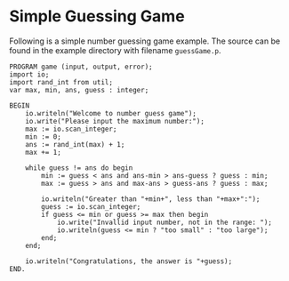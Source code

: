 # Simple Guessing Game
Following is a simple number guessing game example. The source can be found in the example directory with filename `guessGame.p`.

```
PROGRAM game (input, output, error);
import io;
import rand_int from util;
var max, min, ans, guess : integer;

BEGIN
    io.writeln("Welcome to number guess game");
    io.write("Please input the maximum number:");
    max := io.scan_integer;
    min := 0;
    ans := rand_int(max) + 1;
    max += 1;

    while guess != ans do begin
        min := guess < ans and ans-min > ans-guess ? guess : min;
        max := guess > ans and max-ans > guess-ans ? guess : max;

        io.writeln("Greater than "+min+", less than "+max+":");
        guess := io.scan_integer;
        if guess <= min or guess >= max then begin
            io.write("Invallid input number, not in the range: ");
            io.writeln(guess <= min ? "too small" : "too large");
        end;
    end;

    io.writeln("Congratulations, the answer is "+guess);
END.
```

